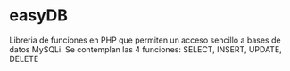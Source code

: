 # easyDB
Libreria de funciones en PHP que permiten un acceso sencillo a bases de datos MySQLi. Se contemplan las 4 funciones: SELECT, INSERT, UPDATE, DELETE
